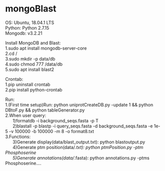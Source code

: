 # mongoBlast
OS: Ubuntu, 18.04.1 LTS  
Python: Python 2.7.15  
Mongodb: v3.2.21  

Install MongoDB and Blast:  
1.sudo apt install mongodb-server-core  
2.cd /  
3.sudo mkdir -p data/db  
4.sudo chmod 777 /data/db  
5.sudo apt install blast2  

Crontab:  
1.pip uninstall crontab  
2.pip install python-crontab  

Run:  
1.(First time setup)Run: python uniprotCreateDB.py -update 1 && python DBtoF.py && python tableGenerator.py  
2.When user query:  
&nbsp;&nbsp;&nbsp;&nbsp;&nbsp;&nbsp;1)formatdb -i background_seqs.fasta -p T  
&nbsp;&nbsp;&nbsp;&nbsp;&nbsp;&nbsp;2)blastall -p blastp -i query_seqs.fasta -d background_seqs.fasta -e 1e-5 -v 100000 -b 100000 -m 8 -o format8.txt  
3.Functions:  
&nbsp;&nbsp;&nbsp;&nbsp;&nbsp;&nbsp;3)Generate display(data/blast_output.txt): python blastoutput.py  
&nbsp;&nbsp;&nbsp;&nbsp;&nbsp;&nbsp;4)Generate ptm position(data/*.txt): python ptmPosition.py -ptm Phosphoserine  
&nbsp;&nbsp;&nbsp;&nbsp;&nbsp;&nbsp;5)Generate annotations(data/*.fasta): python annotations.py -ptms Phosphoserine....  




